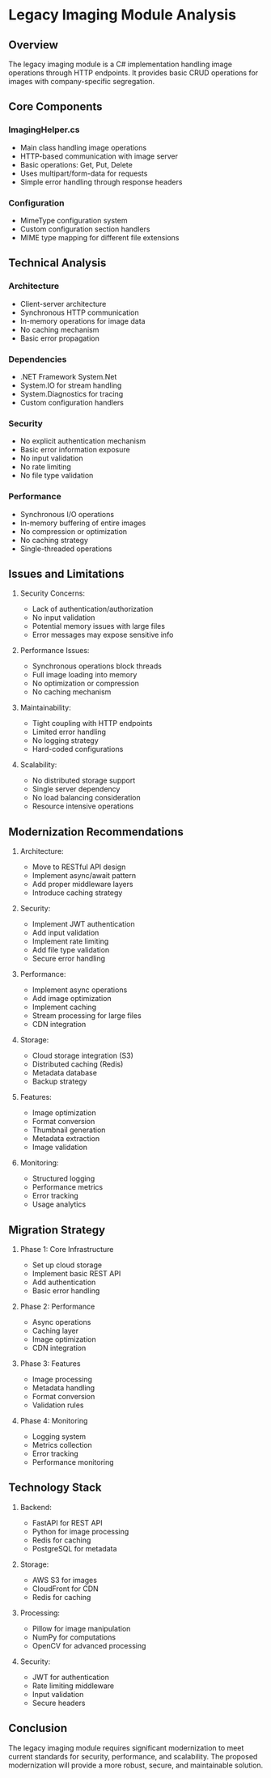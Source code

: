 # Legacy Imaging Module Analysis

## Overview
The legacy imaging module is a C# implementation handling image operations through HTTP endpoints. It provides basic CRUD operations for images with company-specific segregation.

## Core Components

### ImagingHelper.cs
- Main class handling image operations
- HTTP-based communication with image server
- Basic operations: Get, Put, Delete
- Uses multipart/form-data for requests
- Simple error handling through response headers

### Configuration
- MimeType configuration system
- Custom configuration section handlers
- MIME type mapping for different file extensions

## Technical Analysis

### Architecture
- Client-server architecture
- Synchronous HTTP communication
- In-memory operations for image data
- No caching mechanism
- Basic error propagation

### Dependencies
- .NET Framework System.Net
- System.IO for stream handling
- System.Diagnostics for tracing
- Custom configuration handlers

### Security
- No explicit authentication mechanism
- Basic error information exposure
- No input validation
- No rate limiting
- No file type validation

### Performance
- Synchronous I/O operations
- In-memory buffering of entire images
- No compression or optimization
- No caching strategy
- Single-threaded operations

## Issues and Limitations

1. Security Concerns:
   - Lack of authentication/authorization
   - No input validation
   - Potential memory issues with large files
   - Error messages may expose sensitive info

2. Performance Issues:
   - Synchronous operations block threads
   - Full image loading into memory
   - No optimization or compression
   - No caching mechanism

3. Maintainability:
   - Tight coupling with HTTP endpoints
   - Limited error handling
   - No logging strategy
   - Hard-coded configurations

4. Scalability:
   - No distributed storage support
   - Single server dependency
   - No load balancing consideration
   - Resource intensive operations

## Modernization Recommendations

1. Architecture:
   - Move to RESTful API design
   - Implement async/await pattern
   - Add proper middleware layers
   - Introduce caching strategy

2. Security:
   - Implement JWT authentication
   - Add input validation
   - Implement rate limiting
   - Add file type validation
   - Secure error handling

3. Performance:
   - Implement async operations
   - Add image optimization
   - Implement caching
   - Stream processing for large files
   - CDN integration

4. Storage:
   - Cloud storage integration (S3)
   - Distributed caching (Redis)
   - Metadata database
   - Backup strategy

5. Features:
   - Image optimization
   - Format conversion
   - Thumbnail generation
   - Metadata extraction
   - Image validation

6. Monitoring:
   - Structured logging
   - Performance metrics
   - Error tracking
   - Usage analytics

## Migration Strategy

1. Phase 1: Core Infrastructure
   - Set up cloud storage
   - Implement basic REST API
   - Add authentication
   - Basic error handling

2. Phase 2: Performance
   - Async operations
   - Caching layer
   - Image optimization
   - CDN integration

3. Phase 3: Features
   - Image processing
   - Metadata handling
   - Format conversion
   - Validation rules

4. Phase 4: Monitoring
   - Logging system
   - Metrics collection
   - Error tracking
   - Performance monitoring

## Technology Stack

1. Backend:
   - FastAPI for REST API
   - Python for image processing
   - Redis for caching
   - PostgreSQL for metadata

2. Storage:
   - AWS S3 for images
   - CloudFront for CDN
   - Redis for caching

3. Processing:
   - Pillow for image manipulation
   - NumPy for computations
   - OpenCV for advanced processing

4. Security:
   - JWT for authentication
   - Rate limiting middleware
   - Input validation
   - Secure headers

## Conclusion
The legacy imaging module requires significant modernization to meet current standards for security, performance, and scalability. The proposed modernization will provide a more robust, secure, and maintainable solution.
